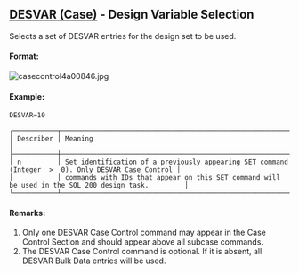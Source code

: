 ## [DESVAR (Case)](https://help.hexagonmi.com/bundle/MSC_Nastran_2022.4/page/Nastran_Combined_Book/qrg/casecontrol4a/TOC.DESVAR.Case.xhtml) - Design Variable Selection

Selects a set of DESVAR entries for the design set to be used.

#### Format:

![casecontrol4a00846.jpg](https://help-be.hexagonmi.com/bundle/MSC_Nastran_2022.4/page/Nastran_Combined_Book/qrg/casecontrol4a/../../../assets/casecontrol4a00846.jpg?_LANG=enus)  

#### Example:

```nastran
DESVAR=10
```

```text
┌───────────┬────────────────────────────────────────────────────────────────────────────────────────────────────┐
│ Describer │ Meaning                                                                                            │
├───────────┼────────────────────────────────────────────────────────────────────────────────────────────────────┤
│ n         │ Set identification of a previously appearing SET command (Integer  >  0). Only DESVAR Case Control │
│           │ commands with IDs that appear on this SET command will be used in the SOL 200 design task.         │
└───────────┴────────────────────────────────────────────────────────────────────────────────────────────────────┘
```

#### Remarks:

1. Only one DESVAR Case Control command may appear in the Case Control Section and should appear above all subcase commands.
2. The DESVAR Case Control command is optional. If it is absent, all DESVAR Bulk Data entries will be used.
